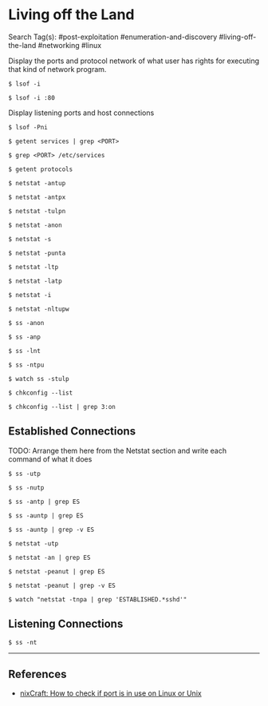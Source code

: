 # Living off the Land

Search Tag(s): #post-exploitation #enumeration-and-discovery #living-off-the-land #networking #linux

Display the ports and protocol network of what user has rights for executing that kind of network program.

```
$ lsof -i

$ lsof -i :80
```

Display listening ports and host connections

`$ lsof -Pni`

```
$ getent services | grep <PORT>

$ grep <PORT> /etc/services

$ getent protocols
```

`$ netstat -antup`

`$ netstat -antpx`

`$ netstat -tulpn`

`$ netstat -anon`

`$ netstat -s`

`$ netstat -punta`

`$ netstat -ltp`

`$ netstat -latp`

`$ netstat -i`

`$ netstat -nltupw`

`$ ss -anon`

`$ ss -anp`

`$ ss -lnt`

`$ ss -ntpu`

`$ watch ss -stulp`

`$ chkconfig --list`

`$ chkconfig --list | grep 3:on`

## Established Connections

TODO: Arrange them here from the Netstat section and write each command of what it does

```
$ ss -utp

$ ss -nutp

$ ss -antp | grep ES

$ ss -auntp | grep ES

$ ss -auntp | grep -v ES
```

```
$ netstat -utp

$ netstat -an | grep ES

$ netstat -peanut | grep ES

$ netstat -peanut | grep -v ES
```

```
$ watch "netstat -tnpa | grep 'ESTABLISHED.*sshd'"
```

## Listening Connections

```
$ ss -nt
```

---
## References

- [nixCraft: How to check if port is in use on Linux or Unix](https://www.cyberciti.biz/faq/unix-linux-check-if-port-is-in-use-command/)